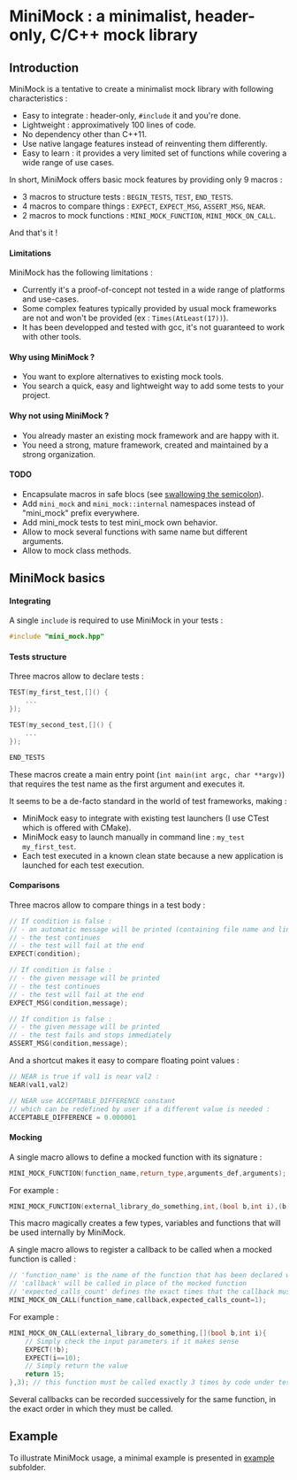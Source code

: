 # MiniMock : a minimalist, header-only, C/C++ mock library

## Introduction

MiniMock is a tentative to create a minimalist mock library with following characteristics :
- Easy to integrate : header-only, `#include` it and you're done.
- Lightweight : approximatively 100 lines of code.
- No dependency other than C++11.
- Use native langage features instead of reinventing them differently.
- Easy to learn : it provides a very limited set of functions while covering a wide range of use cases.

In short, MiniMock offers basic mock features by providing only 9 macros :
- 3 macros to structure tests : `BEGIN_TESTS`, `TEST`, `END_TESTS`.
- 4 macros to compare things : `EXPECT`, `EXPECT_MSG`, `ASSERT_MSG`, `NEAR`.
- 2 macros to mock functions : `MINI_MOCK_FUNCTION`, `MINI_MOCK_ON_CALL`.

And that's it !

#### Limitations

MiniMock has the following limitations :
- Currently it's a proof-of-concept not tested in a wide range of platforms and use-cases.
- Some complex features typically provided by usual mock frameworks are not and won't be provided (ex : `Times(AtLeast(17))`).
- It has been developped and tested with gcc, it's not guaranteed to work with other tools.

#### Why using MiniMock ?

- You want to explore alternatives to existing mock tools.
- You search a quick, easy and lightweight way to add some tests to your project.

#### Why not using MiniMock ?

- You already master an existing mock framework and are happy with it.
- You need a strong, mature framework, created and maintained by a strong organization.

#### TODO

- Encapsulate macros in safe blocs (see [swallowing the semicolon](https://gcc.gnu.org/onlinedocs/gcc-4.8.5/cpp/Swallowing-the-Semicolon.html#Swallowing-the-Semicolon)).
- Add `mini_mock` and `mini_mock::internal` namespaces instead of "mini_mock" prefix everywhere.
- Add mini_mock tests to test mini_mock own behavior.
- Allow to mock several functions with same name but different arguments.
- Allow to mock class methods.

## MiniMock basics

#### Integrating

A single `include` is required to use MiniMock in your tests :
```C++
#include "mini_mock.hpp"
```

#### Tests structure

Three macros allow to declare tests :
```C++
TEST(my_first_test,[]() {
    ...
});

TEST(my_second_test,[]() {
    ...
});

END_TESTS
```
These macros create a main entry point (`int main(int argc, char **argv)`) that requires the test name
as the first argument and executes it.

It seems to be a de-facto standard in the world of test frameworks, making :
- MiniMock easy to integrate with existing test launchers (I use CTest which is offered with CMake).
- MiniMock easy to launch manually in command line : `my_test   my_first_test`.
- Each test executed in a known clean state because a new application is launched for each test execution.

#### Comparisons

Three macros allow to compare things in a test body :
```C++
// If condition is false :
// - an automatic message will be printed (containing file name and line number)
// - the test continues
// - the test will fail at the end
EXPECT(condition);

// If condition is false :
// - the given message will be printed
// - the test continues
// - the test will fail at the end
EXPECT_MSG(condition,message);

// If condition is false :
// - the given message will be printed
// - the test fails and stops immediately
ASSERT_MSG(condition,message);
```

And a shortcut makes it easy to compare floating point values :
```C++
// NEAR is true if val1 is near val2 :
NEAR(val1,val2)

// NEAR use ACCEPTABLE_DIFFERENCE constant
// which can be redefined by user if a different value is needed :
ACCEPTABLE_DIFFERENCE = 0.000001
```

#### Mocking

A single macro allows to define a mocked function with its signature :
```C++
MINI_MOCK_FUNCTION(function_name,return_type,arguments_def,arguments);
```
For example :
```C++
MINI_MOCK_FUNCTION(external_library_do_something,int,(bool b,int i),(b,i));
```
This macro magically creates a few types, variables and functions that will be used internally by MiniMock.

A single macro allows to register a callback to be called when a mocked function is called :
```C++
// 'function_name' is the name of the function that has been declared with MINI_MOCK_FUNCTION
// 'callback' will be called in place of the mocked function
// 'expected_calls_count' defines the exact times that the callback must be called
MINI_MOCK_ON_CALL(function_name,callback,expected_calls_count=1);
```
For example :
```C++
MINI_MOCK_ON_CALL(external_library_do_something,[](bool b,int i){
    // Simply check the input parameters if it makes sense
    EXPECT(!b);
    EXPECT(i==10);
    // Simply return the value
    return 15;
},3); // this function must be called exactly 3 times by code under test
```

Several callbacks can be recorded successively for the same function, in the exact order in which they must be called.

## Example

To illustrate MiniMock usage, a minimal example is presented in [example](example) subfolder.
